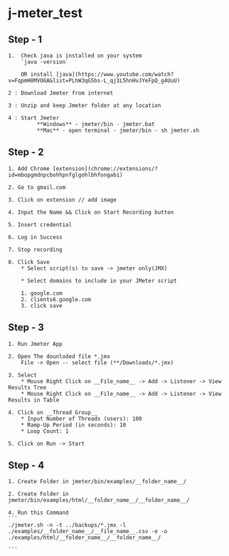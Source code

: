 # j-meter_test


##  Step - 1

    1.  Check java is installed on your system
        `java -version`

        OR install [java](https://www.youtube.com/watch?v=FqpmH8MVO6A&list=PLhW3qG5bs-L_qj1L5hnHvJYeFpQ_g4UuU)

    2 : Download Jmeter from internet

    3 : Unzip and keep Jmeter folder at any location

    4 : Start Jmeter
             **Windows** - jmeter/bin - jmeter.bat
             **Mac** - open terminal - jmeter/bin - sh jmeter.sh

## Step - 2

    1. Add Chrome [extension](chrome://extensions/?id=mbopgmdnpcbohhpnfglgohlbhfongabi)

    2. Go to gmail.com

    3. Click on extension // add image 

    4. Input the Name && Click on Start Recording button

    5. Insert credential

    6. Log in Success

    7. Stop recording

    8. Click Save
        * Select script(s) to save -> jmeter only(JMX)

        * Select domains to include in your JMeter script

        1. google.com
        2. clients6.google.com
        3. click save

## Step - 3

    1. Run Jmeter App

    2. Open The dounloded file *.jmx
        File -> Open -- select file (**/Downloads/*.jmx)

    3. Select 
        * Mouse Right Click on __File_name__ -> Add -> Listener -> View Results Tree
        * Mouse Right Click on __File_name__ -> Add -> Listener -> View Results in Table

    4. Click on __Thread Group__
        * Input Number of Threads (users): 100
        * Ramp-Up Period (in seconds): 10
        * Loop Count: 1
    
    5. Click on Run -> Start

## Step - 4

    1. Create Folder in jmeter/bin/examples/__folder_name__/

    2. Create Folder in jmeter/bin/examples/html/__folder_name__/__folder_name__/

    4. Run this Command
    ```
    ./jmeter.sh -n -t ../backups/*.jmx -l ./examples/__folder_name__/__file_name__.csv -e -o ./examples/html/__folder_name__/__folder_name__/ 
    
    ```